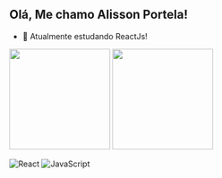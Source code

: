 ## Olá, Me chamo Alisson Portela!
- 🌱 Atualmente estudando ReactJs! 

<div>

<img height="180em" widht="45%" src="https://github-readme-stats.vercel.app/api?username=alissondevport&show_icons=true&theme=radical&include_all_commits=true&count_private=true"/>
<img height="180em" widht="45%" src="https://github-readme-stats.vercel.app/api/top-langs/?username=alissondevport&layout=compact&langs_count-16&theme=radical"/>

</div>

![React](https://img.shields.io/badge/react-%2320232a.svg?style=for-the-badge&logo=react&logoColor=%2361DAFB) ![JavaScript](https://img.shields.io/badge/javascript-%23323330.svg?style=for-the-badge&logo=javascript&logoColor=%23F7DF1E)

